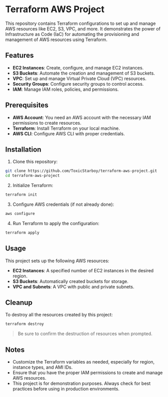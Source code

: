 # Terraform AWS Project

This repository contains Terraform configurations to set up and manage AWS resources like EC2, S3, VPC, and more. It demonstrates the power of Infrastructure as Code (IaC) for automating the provisioning and management of AWS resources using Terraform.

## Features

- **EC2 Instances**: Create, configure, and manage EC2 instances.
- **S3 Buckets**: Automate the creation and management of S3 buckets.
- **VPC**: Set up and manage Virtual Private Cloud (VPC) resources.
- **Security Groups**: Configure security groups to control access.
- **IAM**: Manage IAM roles, policies, and permissions.

## Prerequisites

- **AWS Account**: You need an AWS account with the necessary IAM permissions to create resources.
- **Terraform**: Install Terraform on your local machine.
- **AWS CLI**: Configure AWS CLI with proper credentials.

## Installation

1. Clone this repository:

```bash
git clone https://github.com/ToxicStarboy/terraform-aws-project.git
cd terraform-aws-project
```

2. Initialize Terraform:

```bash
terraform init
```

3. Configure AWS credentials (if not already done):

```bash
aws configure
```

4. Run Terraform to apply the configuration:

```bash
terraform apply
```

## Usage

This project sets up the following AWS resources:

- **EC2 Instances**: A specified number of EC2 instances in the desired region.
- **S3 Buckets**: Automatically created buckets for storage.
- **VPC and Subnets**: A VPC with public and private subnets.

## Cleanup

To destroy all the resources created by this project:

```bash
terraform destroy
```

> Be sure to confirm the destruction of resources when prompted.

## Notes

- Customize the Terraform variables as needed, especially for region, instance types, and AMI IDs.
- Ensure that you have the proper IAM permissions to create and manage AWS resources.
- This project is for demonstration purposes. Always check for best practices before using in production environments.
